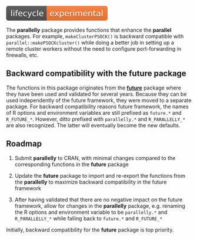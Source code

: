![Life cycle: experimental](man/imgs/lifecycle-experimental-orange.svg)

The **parallelly** package provides functions that enhance the **parallel** packages.  For example, `makeClusterPSOCK()` is backward compatible with `parallel::makePSOCKcluster()` while doing a better job in setting up a remote cluster workers without the need to configure port-forwarding in firewalls, etc.


## Backward compatibility with the future package

The functions in this package originates from the **[future](https://cran.r-project.org/package=future)** package where they have been used and validated for several years.  Because they can be used independently of the future framework, they were moved to a separate package.  For backward compatibility reasons future framework, the names of R options and environment variables are still prefixed as `future.*` and `R_FUTURE_*`.  However, ditto prefixed with `parallelly.*` and `R_PARALLELLY_*` are also recognized.  The latter will eventually become the new defaults.


## Roadmap

1. Submit **parallelly** to CRAN, with minimal changes compared to the corresponding functions in the **future** package

2. Update the **future** package to import and re-export the functions from the **parallelly** to maximize backward compatibility in the future framework

3. After having validated that there are no negative impact on the future framework, allow for changes in the **parallelly** package, e.g. renaming the R options and environment variable to be `parallelly.*` and `R_PARALLELLY_*` while falling back to `future.*` and `R_FUTURE_*`

Initially, backward compatibility for the **future** package is top priority.
